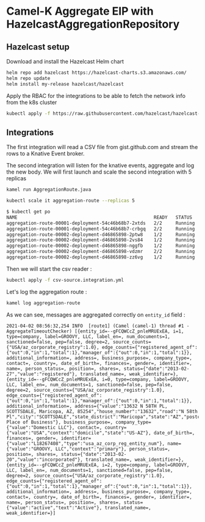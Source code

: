 # Camel-K Aggregate EIP with HazelcastAggregationRepository

## Hazelcast setup

Download and install the Hazelcast Helm chart

```bash
helm repo add hazelcast https://hazelcast-charts.s3.amazonaws.com/
helm repo update
helm install my-release hazelcast/hazelcast
```

Apply the RBAC for the integrations to be able to fetch the network info from the k8s cluster

```bash
kubectl apply -f https://raw.githubusercontent.com/hazelcast/hazelcast-kubernetes/master/rbac.yaml
```

## Integrations

The first integration will read a CSV file from gist.github.com and stream the rows to a Knative Event broker.

The second integration will listen for the knative events, aggregate and log the new body. We will first launch and scale the second integration with 5 replicas

```bash
kamel run AggregationRoute.java

kubectl scale it aggregation-route --replicas 5
```

```bash
$ kubectl get po
NAME                                                  READY   STATUS             RESTARTS   AGE
aggregation-route-00001-deployment-54c46b68b7-2xtds   2/2     Running            0          19s
aggregation-route-00001-deployment-54c46b68b7-crbgq   2/2     Running            0          46s
aggregation-route-00002-deployment-d46865898-2ptw8    1/2     Running            1          30s
aggregation-route-00002-deployment-d46865898-2vs84    1/2     Running            1          30s
aggregation-route-00002-deployment-d46865898-nggfb    1/2     Running            1          30s
aggregation-route-00002-deployment-d46865898-vdzmr    2/2     Running            0          31s
aggregation-route-00002-deployment-d46865898-zz6vg    1/2     Running            1          30s
```

Then we will start the csv reader : 

```bash
kubectl apply -f csv-source.integration.yml
```

Let's log the aggregation route : 

```bash
kamel log aggregation-route
```

As we can see, messages are aggregated correctly on `entity_id` field : 

```log
2021-04-02 08:56:32,254 INFO  [route1] (Camel (camel-1) thread #1 - AggregateTimeoutChecker) [{entity_id=--gFCQWCcZ_pnleMRUExEA, i=1, type=company, label=GROOVY, LLC, label_en=, num_documents=1, sanctioned=false, pep=false, degree=2, source_counts={"USA/az_corporate_registry":1.0}, edge_counts={"registered_agent_of":{"out":0,"in":1,"total":1},"manager_of":{"out":0,"in":1,"total":1}}, additional_information=, address=, business_purpose=, company_type=, contact=, country=, date_of_birth=, finances=, gender=, identifier=, name=, person_status=, position=, shares=, status={"date":"2013-02-27","value":"registered"}, translated_name=, weak_identifier=}, {entity_id=--gFCQWCcZ_pnleMRUExEA, i=0, type=company, label=GROOVY, LLC, label_en=, num_documents=1, sanctioned=false, pep=false, degree=2, source_counts={"USA/az_corporate_registry":1.0}, edge_counts={"registered_agent_of":{"out":0,"in":1,"total":1},"manager_of":{"out":0,"in":1,"total":1}}, additional_information=, address={"value":"13632 N 58TH PL, SCOTTSDALE, Maricopa, AZ, 85254","house_number":"13632","road":"N 58th Pl","city":"SCOTTSDALE","state_district":"Maricopa","state":"AZ","postcode":"85254","category":"Known Place of Business"}, business_purpose=, company_type={"value":"Domestic LLC"}, contact=, country={"value":"USA","context":"domicile","state":"US-AZ"}, date_of_birth=, finances=, gender=, identifier={"value":"L18267408","type":"usa_az_corp_reg_entity_num"}, name={"value":"GROOVY, LLC","context":"primary"}, person_status=, position=, shares=, status={"date":"2013-02-20","value":"incorporated"}, translated_name=, weak_identifier=}, {entity_id=--gFCQWCcZ_pnleMRUExEA, i=2, type=company, label=GROOVY, LLC, label_en=, num_documents=1, sanctioned=false, pep=false, degree=2, source_counts={"USA/az_corporate_registry":1.0}, edge_counts={"registered_agent_of":{"out":0,"in":1,"total":1},"manager_of":{"out":0,"in":1,"total":1}}, additional_information=, address=, business_purpose=, company_type=, contact=, country=, date_of_birth=, finances=, gender=, identifier=, name=, person_status=, position=, shares=, status={"value":"active","text":"Active"}, translated_name=, weak_identifier=}]
```